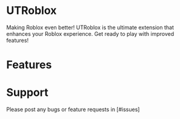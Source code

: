 # UTRoblox

Making Roblox even better! UTRoblox is the ultimate extension that enhances your Roblox experience. Get ready to play with improved features!

# Features




# Support
Please post any bugs or feature requests in [#issues]
